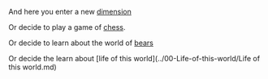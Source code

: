 And here you enter a new [dimension](https://www.youtube.com/watch?v=sea8yNCDqWo.)

Or decide to play a game of [chess](../chess/chess.md).

Or decide to learn about the world of [bears](../bear-story/bear-story.md)

Or decide the learn about [life of this world](../00-Life-of-this-world/Life of this world.md)
